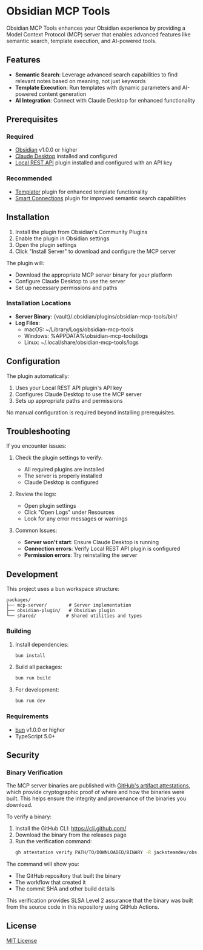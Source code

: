 # Obsidian MCP Tools

Obsidian MCP Tools enhances your Obsidian experience by providing a Model Context Protocol (MCP) server that enables advanced features like semantic search, template execution, and AI-powered tools.

## Features

- **Semantic Search**: Leverage advanced search capabilities to find relevant notes based on meaning, not just keywords
- **Template Execution**: Run templates with dynamic parameters and AI-powered content generation
- **AI Integration**: Connect with Claude Desktop for enhanced functionality

## Prerequisites

### Required

- [Obsidian](https://obsidian.md/) v1.0.0 or higher
- [Claude Desktop](https://claude.ai/desktop) installed and configured
- [Local REST API](https://github.com/coddingtonbear/obsidian-local-rest-api) plugin installed and configured with an API key

### Recommended

- [Templater](https://silentvoid13.github.io/Templater/) plugin for enhanced template functionality
- [Smart Connections](https://smartconnections.app/) plugin for improved semantic search capabilities

## Installation

1. Install the plugin from Obsidian's Community Plugins
2. Enable the plugin in Obsidian settings
3. Open the plugin settings
4. Click "Install Server" to download and configure the MCP server

The plugin will:
- Download the appropriate MCP server binary for your platform
- Configure Claude Desktop to use the server
- Set up necessary permissions and paths

### Installation Locations

- **Server Binary**: {vault}/.obsidian/plugins/obsidian-mcp-tools/bin/
- **Log Files**:
  - macOS: ~/Library/Logs/obsidian-mcp-tools
  - Windows: %APPDATA%\obsidian-mcp-tools\logs
  - Linux: ~/.local/share/obsidian-mcp-tools/logs

## Configuration

The plugin automatically:
1. Uses your Local REST API plugin's API key
2. Configures Claude Desktop to use the MCP server
3. Sets up appropriate paths and permissions

No manual configuration is required beyond installing prerequisites.

## Troubleshooting

If you encounter issues:

1. Check the plugin settings to verify:
   - All required plugins are installed
   - The server is properly installed
   - Claude Desktop is configured

2. Review the logs:
   - Open plugin settings
   - Click "Open Logs" under Resources
   - Look for any error messages or warnings

3. Common Issues:
   - **Server won't start**: Ensure Claude Desktop is running
   - **Connection errors**: Verify Local REST API plugin is configured
   - **Permission errors**: Try reinstalling the server

## Development

This project uses a bun workspace structure:

```
packages/
├── mcp-server/        # Server implementation
├── obsidian-plugin/   # Obsidian plugin
└── shared/           # Shared utilities and types
```

### Building

1. Install dependencies:
   ```bash
   bun install
   ```

2. Build all packages:
   ```bash
   bun run build
   ```

3. For development:
   ```bash
   bun run dev
   ```

### Requirements

- [bun](https://bun.sh/) v1.0.0 or higher
- TypeScript 5.0+

## Security

### Binary Verification

The MCP server binaries are published with [GitHub's artifact attestations](https://docs.github.com/en/actions/security-guides/using-artifact-attestations-and-reusable-workflows-to-achieve-slsa-v1-build-level-3), which provide cryptographic proof of where and how the binaries were built. This helps ensure the integrity and provenance of the binaries you download.

To verify a binary:

1. Install the GitHub CLI: https://cli.github.com/
2. Download the binary from the releases page
3. Run the verification command:
   ```bash
   gh attestation verify PATH/TO/DOWNLOADED/BINARY -R jacksteamdev/obsidian-mcp-tools
   ```

The command will show you:
- The GitHub repository that built the binary
- The workflow that created it
- The commit SHA and other build details

This verification provides SLSA Level 2 assurance that the binary was built from the source code in this repository using GitHub Actions.

## License

[MIT License](LICENSE)
